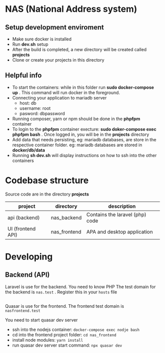 # NAS (National Address system)

## Setup development enviroment
- Make sure docker is installed 
- Run **dev.sh** setup
- After the build is completed, a new directory will be created called **projects**
- Clone or create your projects in this directory


## Helpful info
- To start the containers: while in this folder run **sudo docker-compose up** .
  This command will run docker in the foreground. 
- Connecting your application to mariadb server
   - host: db
   - username: root
   - pasword: dbpassword
- Running composer, yarn or npm should be done in the **phpfpm** container
- To login to the **phpfpm** container execture: **sudo doker-compose exec phpfpm bash** . 
  Once logged in, you will be in the **projects** directory
- Add data that needs persisting, eg: mariadb databases, are store in the respective container folder.
  eg: mariadb databases are stored in **docker/db/data**
- Running **sh dev.sh** will display instructions on how to ssh into the other containers

# Codebase structure
Source code are in the directory **projects**

|project       | directory   | description                      |
|--------------|-------------|----------------------------------|
| api (backend)| nas_backend | Contains the laravel (php) code  |
| UI (frontend API) | nas_frontend | APA and desktop application|


# Developing
## Backend (API)
Laravel is use for the backend. You need to know PHP
The test domain for the backend is `nas.test` . Register this in your `hosts` file

##
Quasar is use for the frontend.
The frontend test domain is `nasfrontend.test`

You need to start quasar dev server
 - ssh into the nodejs container: `docker-compose exec nodje bash`
 - cd into the frontend project folder: `cd nas_frontend`
 - install node modules: `yarn install`
 - run quasar dev server start command: `npx quasar dev`
